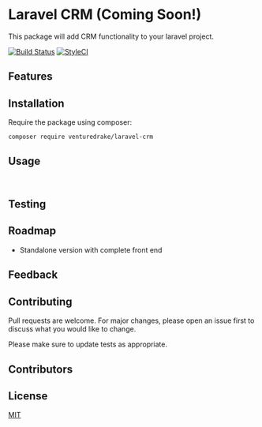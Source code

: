 # Laravel CRM (Coming Soon!)

This package will add CRM functionality to your laravel project.

[![Build Status](https://travis-ci.org/venturedrake/laravel-crm.svg?branch=master)](https://travis-ci.org/venturedrake/laravel-crm)
[![StyleCI](https://github.styleci.io/repos/291847143/shield?branch=master)](https://github.styleci.io/repos/291847143?branch=master)

## Features

## Installation

Require the package using composer:

```bash
composer require venturedrake/laravel-crm
```

## Usage

```php
 
```

## Testing

## Roadmap

 - Standalone version with complete front end

## Feedback

## Contributing

Pull requests are welcome. For major changes, please open an issue first to discuss what you would like to change.

Please make sure to update tests as appropriate.

## Contributors

## License

[MIT](./LICENSE.md)